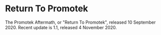 # Return To Promotek
The Promotek Aftermath, or "Return To Promotek", released 10 September 2020.
Recent update is 1.1, released 4 November 2020.
